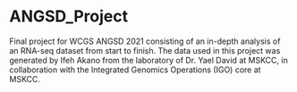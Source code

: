 # ANGSD_Project
Final project for WCGS ANGSD 2021 consisting of an in-depth analysis of an RNA-seq dataset from start to finish. The data used in this project was generated by Ifeh Akano from the laboratory of Dr. Yael David at MSKCC, in collaboration with the Integrated Genomics Operations (IGO) core at MSKCC.
